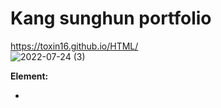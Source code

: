 # Kang sunghun portfolio<br>
https://toxin16.github.io/HTML/ <br>
![2022-07-24 (3)](https://user-images.githubusercontent.com/109052012/180644888-6a0207a0-31c2-42d3-97a4-3b460d6f9454.png)

**Element:**
- <script>google_translate
  - includedLanguages : 'en,ja,es'
- <css>mouse_hover
  - profile_scale
  - button_color

## source code
~~~
<!DOCTYPE html>
<html lang="en">
<head>
    <meta charset="UTF-8">
    <meta property="og:title" content="강성훈 프로필 링크">
    <meta property="og:description" content="간단한 링크 트리 연습">
    <meta property="og:image content" src="judo.jpg">
    <meta name="viewport" content="width=device-width, initial-scale=1.0">
    <title>Kang sunghun portfolio</title>
    <style>
        body {
            background-color: #9894E4;
            background-image: url('https://s3.ap-northeast-2.amazonaws.com/materials.spartacodingclub.kr/free_myprofile/%EB%B6%84%ED%99%8D+%EB%A5%B4%ED%83%84%EC%9D%B4/%EB%B6%84%ED%99%8D%EB%B0%98%EC%A7%9D%EC%9D%B4.png');
        }
        .profile {
            width: 100px;
            height: 100px;
            border-radius: 100%;
            border: 2px solid white;
            background-image: url('judo.jpg');
            background-position: center;
            background-size: cover;
        }
        .profile:hover {
            transform: scale(1.5);
        }
        .main{
            margin-top: 20px;
            color:white;
            font-size: 20px;
        }
        .sub{
            color: white;
            font-size: 14px;
            margin-bottom: 20px;
        }
        .wrap{
            width: 300px;
            margin: 30px auto 0px auto;
            display: flex;
            flex-direction: column;
            justify-content: center;
            align-items: center;
        }
        .wrap > a{
            width:300px;
            height: 50px;
            background-color: white;
            border-radius: 8px;
            margin-bottom: 10px;
            font-size: 14px;
            font-weight: bold;

            display:flex;
            flex-direction: column;
            justify-content: center;
            align-items: center;
            color:#44398a;
            text-decoration: none;
            box-shadow: 4px 3px 5px 0px black;
        }
        .wrap > a:hover {
            background-color: #f2f2f2;
        }
        .button > a:hover {
            background-color: #f2f2f2;
        }
        .purple {
            width: 100%;
            height: 95px;
            background-color: #EBEAFA;
            position : absolute;
            bottom : 0;
        }
    </style>

<div id="google_translate_element"></div>
<script src="https://translate.google.com/translate_a/element.js?cb=googleTranslateElementInit"></script>
<script type="text/javascript">
    /*includedLanguages : 'en,ja,es' 추가 == 콤보박스에 세개만 지정*/
    function googleTranslateElementInit() {new google.translate.TranslateElement({pageLanguage: 'ko',includedLanguages : 'ko,en,ja,es', autoDisplay: false}, 'google_translate_element');}
</script>
</head>
<body>
    <div class="wrap">
        <div class="profile"></div>
        <h1 class="main">Kang sunghun</h1>
        <h1 class="main">カン ソンフン</h1>
        
        <p class="sub">立派な開発者</p>
        <a class="button" href="https://www.instagram.com/kang99373/">インスタ·プロフィール</a>
        <a class="button" href="https://github.com/Toxin16">ギッホブ(github)</a>
        <a class="button" href="https://kscms.ks.ac.kr/kor/Main.do">慶星大學校</a>
    </div>
    <div class="purple"></div>
</body>
</html>
~~~

## Reference
스파르타 코딩클럽<br>
https://spartacodingclub.kr/?utm_source=google&utm_medium=sa_paid&utm_campaign=%EC%98%A8%EB%9D%BC%EC%9D%B8_low_%EA%B5%AC%EB%A7%A4_brand&utm_content=%EB%B8%8C%EB%9E%9C%EB%93%9C-%ED%86%B5%ED%95%A9&utm_term=%EC%8A%A4%ED%8C%8C%EB%A5%B4%ED%83%80%20%EC%BD%94%EB%94%A9%ED%81%B4%EB%9F%BD&gclid=EAIaIQobChMI07rs1bSR-QIVIsEWBR2sOQvDEAAYASAAEgJn4fD_BwE
<br>
